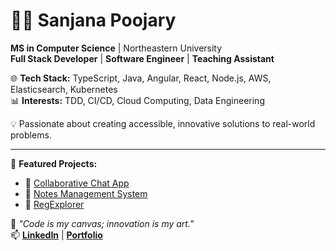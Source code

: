 # 👩‍💻 Sanjana Poojary

**MS in Computer Science** | Northeastern University  
**Full Stack Developer** | **Software Engineer** | **Teaching Assistant**

🌐 **Tech Stack:** TypeScript, Java, Angular, React, Node.js, AWS, Elasticsearch, Kubernetes  
📊 **Interests:** TDD, CI/CD, Cloud Computing, Data Engineering  

💡 Passionate about creating accessible, innovative solutions to real-world problems.

---

📂 **Featured Projects:**
- 🔗 [Collaborative Chat App](https://github.com/sanjana2296/collaborative-chat-app)
- 🔗 [Notes Management System](https://github.com/sanjana2296/notes-app)
- 🔗 [RegExplorer](https://github.com/sanjana2296/regexplorer)

🌟 _"Code is my canvas; innovation is my art."_  
📫 **[LinkedIn](https://www.linkedin.com/in/sanjanapoojary22/)** | **[Portfolio](https://your-portfolio-link.com)**  
